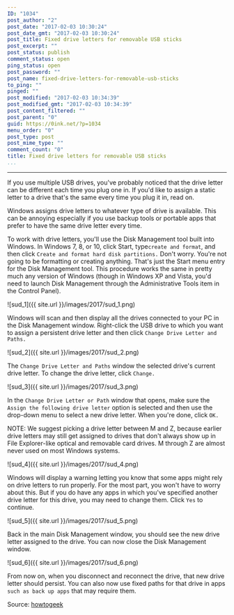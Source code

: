 ```yaml
---
ID: "1034"
post_author: "2"
post_date: "2017-02-03 10:30:24"
post_date_gmt: "2017-02-03 10:30:24"
post_title: Fixed drive letters for removable USB sticks
post_excerpt: ""
post_status: publish
comment_status: open
ping_status: open
post_password: ""
post_name: fixed-drive-letters-for-removable-usb-sticks
to_ping: ""
pinged: ""
post_modified: "2017-02-03 10:34:39"
post_modified_gmt: "2017-02-03 10:34:39"
post_content_filtered: ""
post_parent: "0"
guid: https://0ink.net/?p=1034
menu_order: "0"
post_type: post
post_mime_type: ""
comment_count: "0"
title: Fixed drive letters for removable USB sticks
...
```

---


If you use multiple USB drives, you've probably noticed that the drive letter can be
different each time you plug one in. If you'd like to assign a static letter to a drive that's
the same every time you plug it in, read on.

Windows assigns drive letters to whatever type of drive is available. This can be annoying
especially if you use backup tools or portable apps that prefer to have the same drive letter
every time.

To work with drive letters, you'll use the Disk Management tool built into Windows. In Windows
7, 8, or 10, click Start, type`create and format`, and then click `Create and format hard disk
partitions.` Don't worry. You're not going to be formatting or creating anything. That's just
the Start menu entry for the Disk Management tool. This procedure works the same in pretty much
any version of Windows (though in Windows XP and Vista, you'd need to launch Disk Management
through the Administrative Tools item in the Control Panel).

![sud_1]({{ site.url }}/images/2017/sud_1.png)

Windows will scan and then display all the drives connected to your PC in the Disk Management
window. Right-click the USB drive to which you want to assign a persistent drive letter and
then click `Change Drive Letter and Paths.`


![sud_2]({{ site.url }}/images/2017/sud_2.png)

The `Change Drive Letter and Paths` window the selected drive's current drive letter. To
change the drive letter, click `Change.`

![sud_3]({{ site.url }}/images/2017/sud_3.png)

In the `Change Drive Letter or Path` window that opens, make sure the `Assign the following
drive letter` option is selected and then use the drop-down menu to select a new drive letter.
When you're done, click `OK.`

NOTE: We suggest picking a drive letter between M and Z, because earlier drive letters may
still get assigned to drives that don't always show up in File Explorer-like optical and
removable card drives. M through Z are almost never used on most Windows systems.

![sud_4]({{ site.url }}/images/2017/sud_4.png)

Windows will display a warning letting you know that some apps might rely on drive letters
to run properly. For the most part, you won't have to worry about this. But if you do have
any apps in which you've specified another drive letter for this drive, you may need to
change them. Click `Yes` to continue.

![sud_5]({{ site.url }}/images/2017/sud_5.png)

Back in the main Disk Management window, you should see the new drive letter assigned to the
drive. You can now close the Disk Management window.

![sud_6]({{ site.url }}/images/2017/sud_6.png)

From now on, when you disconnect and reconnect the drive, that new drive letter should persist.
You can also now use fixed paths for that drive in apps `such as back up apps` that may require them.

Source: [howtogeek](http://www.howtogeek.com/96298/assign-a-static-drive-letter-to-a-usb-drive-in-windows-7/)

